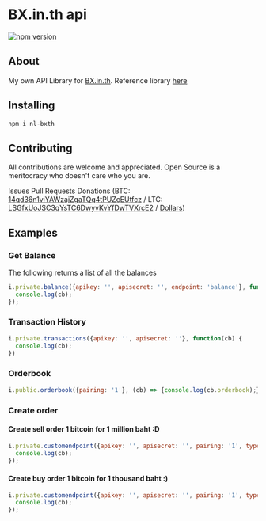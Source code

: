 # BX.in.th api

[![npm version](https://badge.fury.io/js/nl-bxth.svg)](https://badge.fury.io/js/nl-bxth)

## About

My own API Library for [BX.in.th](https://bx.in.th). Reference library [here](https://bx.in.th/info/api/)


## Installing

```bash
npm i nl-bxth
```

## Contributing

All contributions are welcome and appreciated. Open Source is a meritocracy who doesn't care who you are.

Issues
Pull Requests
Donations (BTC: [14qd36n1viYAWzajZgaTQq4tPUZcEUtfcz](http://blockr.io/address/info/14qd36n1viYAWzajZgaTQq4tPUZcEUtfcz) / LTC: [LSGfxUoJSC3qYsTC6DwyvKvYfDwTVXrcE2](http://ltc.blockr.io/address/info/LSGfxUoJSC3qYsTC6DwyvKvYfDwTVXrcE2) / [Dollars](https://donate.nolim1t.co))

## Examples

### Get Balance

The following returns a list of all the balances

```javascript
i.private.balance({apikey: '', apisecret: '', endpoint: 'balance'}, function(cb) {
  console.log(cb);
});
```

### Transaction History

```javascript
i.private.transactions({apikey: '', apisecret: ''}, function(cb) {
  console.log(cb);
})
```

### Orderbook

```javascript
i.public.orderbook({pairing: '1'}, (cb) => {console.log(cb.orderbook);});
```

### Create order

#### Create sell order 1 bitcoin for 1 million baht :D

```javascript
i.private.customendpoint({apikey: '', apisecret: '', pairing: '1', type: 'sell', amount: '1.0', rate: '1000000'}, 'order', (cb) => {
  console.log(cb);
});
```

#### Create buy order 1 bitcoin for 1 thousand baht :)

```javascript
i.private.customendpoint({apikey: '', apisecret: '', pairing: '1', type: 'buy', amount: '1.0', rate: '1000'}, 'order', (cb) => {
  console.log(cb);
});
```
